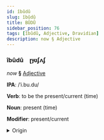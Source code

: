 ```yaml
---
id: îbûdû
slug: îbûdû
title: BÛDÛ
sidebar_position: 76
tags: [îbûdû, Adjective, Dravidian]
description: now § Adjective
---
```


### îbûdû&emsp;<span kind="abugida">ɽɟʋʄʌʄ</span>

*now* **§** [Adjective](../../tags/Adjective)

**IPA**: /ˈi.bu.du/

**Verb**: to be the present/current (time)

**Noun**: present (time)

**Modifier**: present/current

<details>
    <summary>Origin</summary>
    Telugu ఇప్పుడు ippuḍu /ipːuɖu/<br/>
    <em>Dravidian Language Family</em>
</details>